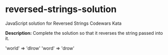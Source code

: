 # reversed-strings-solution
JavaScript solution for Reversed Strings Codewars Kata

<b>Description:</b>
Complete the solution so that it reverses the string passed into it.

'world'  =>  'dlrow'
'word'   =>  'drow'
